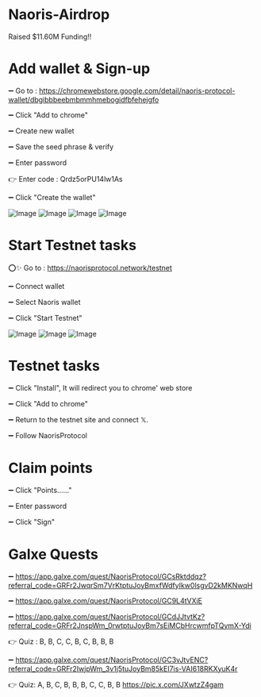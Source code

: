 # Naoris-Airdrop

Raised $11.60M Funding!!

# Add wallet & Sign-up

➖ Go to : https://chromewebstore.google.com/detail/naoris-protocol-wallet/dbgibbbeebmbmmhmebogidfbfehejgfo

➖ Click "Add to chrome"

➖ Create new wallet

➖ Save the seed phrase & verify

➖ Enter password

👉 Enter code : Qrdz5orPU14lw1As

➖ Click "Create the wallet"

![Image](https://github.com/user-attachments/assets/184aee08-c44b-4435-8588-30c96fd064bb)
![Image](https://github.com/user-attachments/assets/5cb84e4f-978f-4cdf-adf4-6085586b6f2f)
![Image](https://github.com/user-attachments/assets/e585f559-1ece-4b33-9690-33ed8536d073)
![Image](https://github.com/user-attachments/assets/dbceb314-1717-4a07-90b0-d883f017be1d)

# Start Testnet tasks

⭕✨ Go to : https://naorisprotocol.network/testnet

➖ Connect wallet

➖ Select Naoris wallet

➖ Click "Start Testnet"

![Image](https://github.com/user-attachments/assets/22c1c93c-ff17-4245-9317-03f5c82b065d) ![Image](https://github.com/user-attachments/assets/639b5064-f7a1-4851-b084-be4bda2a79f7) ![Image](https://github.com/user-attachments/assets/927891d9-e1e8-43f0-9429-657014e75879)

# Testnet tasks

➖ Click "Install", It will redirect you to chrome' web store

➖ Click "Add to chrome"

➖ Return to the testnet site and connect 𝕏.

➖ Follow NaorisProtocol

# Claim points

➖ Click "Points......"

➖ Enter password

➖ Click "Sign"

# Galxe Quests

➖ https://app.galxe.com/quest/NaorisProtocol/GCsRktddqz?referral_code=GRFr2JwqrSm7VrKtptuJoyBmxfWdfyIkw0lsgvD2kMKNwqH

➖ https://app.galxe.com/quest/NaorisProtocol/GC9L4tVXiE

➖ https://app.galxe.com/quest/NaorisProtocol/GCdJJtvtKz?referral_code=GRFr2JnspWm_0rwtptuJoyBm7sEiMCbHrcwmfpTQymX-Ydi

👉 Quiz : B, B, C, C, B, C, B, B, B

➖ https://app.galxe.com/quest/NaorisProtocol/GC3vJtvENC?referral_code=GRFr2IwjpWm_3v1j5tuJoyBm85kEI7is-VAI618RKXyuK4r

👉 Quiz: A, B, C, B, B, B, C, C, B, B https://pic.x.com/JXwtzZ4gam
